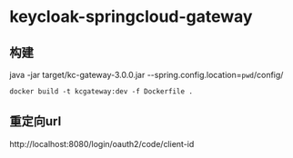 # keycloak-springcloud-gateway


## 构建
java -jar target/kc-gateway-3.0.0.jar --spring.config.location=`pwd`/config/

```
docker build -t kcgateway:dev -f Dockerfile .
```


## 重定向url

http://localhost:8080/login/oauth2/code/client-id